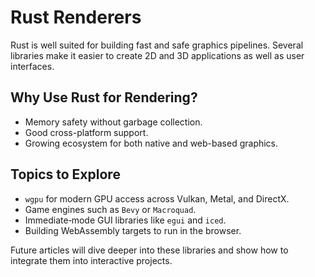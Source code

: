 # Rust Renderers

Rust is well suited for building fast and safe graphics pipelines. Several libraries make it easier to create 2D and 3D applications as well as user interfaces.

## Why Use Rust for Rendering?

- Memory safety without garbage collection.
- Good cross-platform support.
- Growing ecosystem for both native and web-based graphics.

## Topics to Explore

- `wgpu` for modern GPU access across Vulkan, Metal, and DirectX.
- Game engines such as `Bevy` or `Macroquad`.
- Immediate‑mode GUI libraries like `egui` and `iced`.
- Building WebAssembly targets to run in the browser.

Future articles will dive deeper into these libraries and show how to integrate them into interactive projects.
